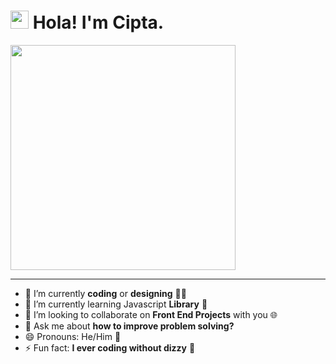 # <img src="https://github.com/TheDudeThatCode/TheDudeThatCode/blob/master/Assets/Hi.gif" width="29px"> Hola! I'm Cipta.

<!--
**gnwncpta/gnwncpta** is a ✨ _special_ ✨ repository because its `README.md` (this file) appears on your GitHub profile.
-->

<img src="https://i.imgur.com/FcmUB15.png" width="360px">

---------------------------------------------------------

- 🔭 I’m currently **coding** or **designing** 👨‍💻
- 🌱 I’m currently learning Javascript **Library** 🧔
- 👯 I’m looking to collaborate on **Front End Projects** with you 🌐
- 💬 Ask me about **how to improve problem solving?**
- 😄 Pronouns: He/Him 🧔
- ⚡ Fun fact: **I ever coding without dizzy** 🧔

